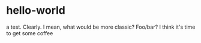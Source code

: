 # hello-world
a test. Clearly. 
I mean, what would be more classic? Foo/bar?
I think it's time to get some coffee
